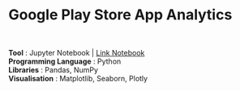 # Google Play Store App Analytics
<br>

**Tool** : Jupyter Notebook | [Link Notebook]()<br>
**Programming Language** : Python <br>
**Libraries** : Pandas, NumPy <br>
**Visualisation** : Matplotlib, Seaborn, Plotly<br>
<br>
<br>

